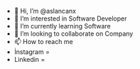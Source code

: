 - 👋 Hi, I’m @aslancanx
- 👀 I’m interested in Software Developer
- 🌱 I’m currently learning Software
- 💞️ I’m looking to collaborate on Company
- 📫 How to reach me 
- İnstagram = 
- Linkedin =
<!---
aslancanx/aslancanx is a ✨ special ✨ repository because its `README.md` (this file) appears on your GitHub profile.
You can click the Preview link to take a look at your changes.
--->
